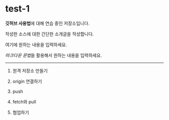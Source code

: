 # test-1

**깃허브 사용법**에 대해 연습 중인 저장소입니다.

작성한 소스에 대한 간단한 소개글을 작성합니다.

여기에 원하는 내용을 입력하세요.

*마크다운 문법*을 활용해서 원하는 내용을 입력하세요.

---
1. 원격 저장소 만들기

2. origin 연결하기

3. push

4. fetch와 pull

5. 협업하기

